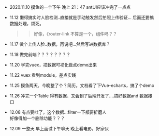 * 2020.11.10 
摸鱼的一个下午  晚上 21：47 antUI应该冲完了一点点

* 11.12  懒得搞实时人脸检测..直接就是手动触发然后拍照上传验证... 后面还要搞数据处理，烦死。
    >> 好像，《router-link  不算是一个，组件吗？？ 

* 11.17 做个上传人脸..数据，再说吧...然后写进数据库？  

* 11.18 做完前端？？？？？？？？

* 11.20  学完vuex，把数据可视化做点demo出来

* 11.22 vuex 看到module，差点实践
* 11.25  摸鱼两天，今晚整了个？简历，文档看了下Vue-echarts，搞了个demo
* 11.26 冲完一个Table 得有数据，又会到了后端开发了....搞好数据and 数据接口
* 12.08 有点要吐了，这个数据...filter一下都要折磨人    
        好像得加一个删除功能？？？
* 12.09 一整天 早上面试下午聊天 晚上看电影，好家伙
